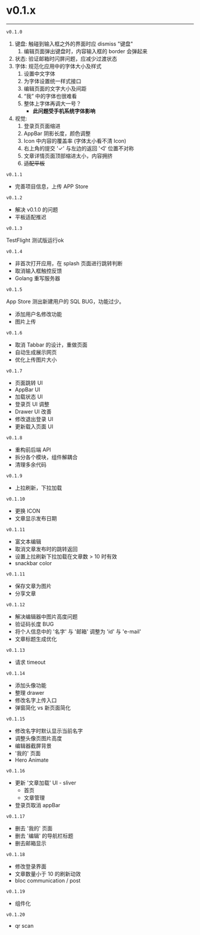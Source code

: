 # v0.1.x

---

`v0.1.0`

1. 键盘: 触碰到输入框之外的界面时应 dismiss "键盘"
   1. 编辑页面弹出键盘时，内容输入框的 border 会弹起来
2. 状态: 验证邮箱时闪屏问题，应减少过渡状态
3. 字体: 规范化应用中的字体大小及样式
   1. 设置中文字体
   2. 为字体设置统一样式接口
   3. 编辑页面的文字大小及间距
   4. “我” 中的字体也很难看
   5. 整体上字体再调大一号？
	  + __此问题受手机系统字体影响__
4. 视觉:
   1. 登录页页面缩进
   2. AppBar 阴影长度，颜色调整
   3. Icon 中内容的覆盖率 (字体太小看不清 Icon)
   4. 右上角的提交 '✓' 与左边的返回 '◁' 位置不对称
   5. 文章详情页面顶部缩进太小，内容拥挤
   6. ~~适配平板~~

`v0.1.1`

+ 完善项目信息，上传 APP Store

`v0.1.2`

+ 解决 v0.1.0 的问题
+ 平板适配推迟


`v0.1.3`

TestFlight 测试版运行ok

`v0.1.4`

+ 非首次打开应用，在 splash 页面进行跳转判断
+ 取消输入框触控反馈
+ Golang 重写服务器

`v0.1.5`

App Store 测出新建用户的 SQL BUG，功能过少。

+ 添加用户名修改功能
+ 图片上传

`v0.1.6`
+ 取消 Tabbar 的设计，重做页面
+ 自动生成展示网页
+ 优化上传图片大小

`v0.1.7`
+ 页面跳转 UI
+ AppBar UI
+ 加载状态 UI
+ 登录页 UI 调整
+ Drawer UI 改善
+ 修改退出登录 UI
+ 更新载入页面 UI


`v0.1.8`
+ 重构前后端 API
+ 拆分各个模块，组件解耦合
+ 清理多余代码


`v0.1.9`
+ 上拉刷新，下拉加载

`v0.1.10`
+ 更换 ICON
+ 文章显示发布日期

`v0.1.11`
+ 富文本编辑
+ 取消文章发布时的跳转返回
+ 设置上拉刷新下拉加载在文章数 > 10 时有效
+ snackbar color

`v0.1.11`
+ 保存文章为图片
+ 分享文章

`v0.1.12`
+ 解决编辑器中图片高度问题
+ 验证码长度 BUG
+ 将个人信息中的 '名字' 与 '邮箱' 调整为 'id' 与 'e-mail'
+ 文章标题生成优化

`v0.1.13`
+ 请求 timeout

`v0.1.14`
+ 添加头像功能
+ 整理 drawer
+ 修改名字上传入口
+ 弹窗简化 vs 新页面简化

`v0.1.15`
+ 修改名字时默认显示当前名字
+ 调整头像页图片高度
+ 编辑器截屏背景
+ '我的' 页面
+ Hero Animate

`v0.1.16`
+ 更新 '文章加载' UI - sliver
  + 首页
  + 文章管理
+ 登录页取消 appBar

`v0.1.17`
+ 删去 '我的' 页面
+ 删去 '编辑' 的导航栏标题
+ 删去邮箱显示

`v0.1.18`
+ 修改登录界面
+ 文章数量小于 10 的刷新动效
+ bloc communication / post

`v0.1.19`
+ 组件化

`v0.1.20`
+ qr scan

